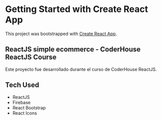 # Getting Started with Create React App

This project was bootstrapped with [Create React App](https://github.com/facebook/create-react-app).

## ReactJS simple ecommerce - CoderHouse ReactJS Course

Este proyecto fue desarrollado durante el curso de CoderHouse ReactJS.

## Tech Used

- ReactJS
- Firebase
- React Bootstrap
- React Icons 
